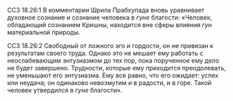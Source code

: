 ССЗ 18.26:1	В комментарии Шрила Прабхупада вновь уравнивает духовное сознание и сознание человека в _гуне_ благости: «Человек, обладающий сознанием Кришны, находится вне сферы влияния _гун_ материальной природы.

ССЗ 18.26:2	Свободный от ложного эго и гордости, он не привязан к результатам своего труда. Однако это не мешает ему работать с неослабевающим энтузиазмом до тех пор, пока порученное ему дело не будет завершено. Трудности, которые ему приходится преодолевать, не уменьшают его энтузиазма. Ему все равно, что его ожидает: успех или неудача; он одинаково невозмутим и в радости, и в горе. Такой человек утвердился в _гуне_ благости».